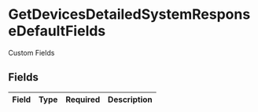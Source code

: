 # GetDevicesDetailedSystemResponseDefaultFields

Custom Fields


## Fields

| Field       | Type        | Required    | Description |
| ----------- | ----------- | ----------- | ----------- |